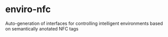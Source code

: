 enviro-nfc
==========

Auto-generation of interfaces for controlling intelligent environments based on semantically anotated NFC tags
